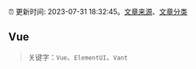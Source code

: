 :alarm_clock: 更新时间: 2023-07-31 18:32:45。[文章来源](/README.md)、[文章分类](/TAGS.md)

## Vue


> 关键字：`Vue`、`ElementUI`、`Vant`



